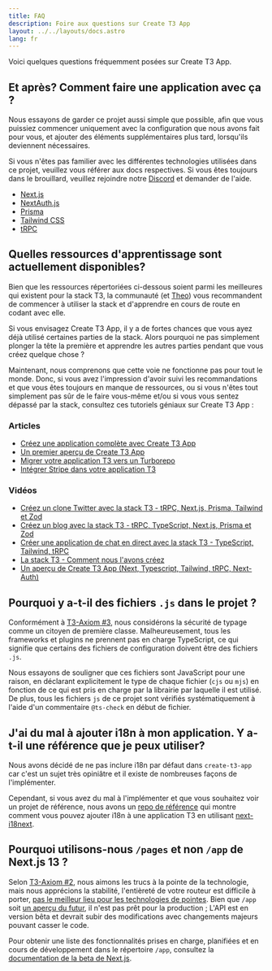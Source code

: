 ```yaml
---
title: FAQ
description: Foire aux questions sur Create T3 App
layout: ../../layouts/docs.astro
lang: fr
---
```


Voici quelques questions fréquemment posées sur Create T3 App.

## Et après? Comment faire une application avec ça ?

Nous essayons de garder ce projet aussi simple que possible, afin que vous puissiez commencer uniquement avec la configuration que nous avons fait pour vous, et ajouter des éléments supplémentaires plus tard, lorsqu'ils deviennent nécessaires.

Si vous n'êtes pas familier avec les différentes technologies utilisées dans ce projet, veuillez vous référer aux docs respectives. Si vous êtes toujours dans le brouillard, veuillez rejoindre notre [Discord](https://t3.gg/discord) et demander de l'aide.

- [Next.js](https://nextjs.org/)
- [NextAuth.js](https://next-auth.js.org)
- [Prisma](https://prisma.io)
- [Tailwind CSS](https://tailwindcss.com)
- [tRPC](https://trpc.io)

## Quelles ressources d'apprentissage sont actuellement disponibles?

Bien que les ressources répertoriées ci-dessous soient parmi les meilleures qui existent pour la stack T3, la communauté (et [Theo](https://youtu.be/rzwaaWH0ksk?t=1436)) vous recommandent de commencer à utiliser la stack et d'apprendre en cours de route en codant avec elle.

Si vous envisagez Create T3 App, il y a de fortes chances que vous ayez déjà utilisé certaines parties de la stack. Alors pourquoi ne pas simplement plonger la tête la première et apprendre les autres parties pendant que vous créez quelque chose ?

Maintenant, nous comprenons que cette voie ne fonctionne pas pour tout le monde. Donc, si vous avez l'impression d'avoir suivi les recommandations et que vous êtes toujours en manque de ressources, ou si vous n'êtes tout simplement pas sûr de le faire vous-même et/ou si vous vous sentez dépassé par la stack, consultez ces tutoriels géniaux sur Create T3 App :

### Articles

- [Créez une application complète avec Create T3 App](https://www.nexxel.dev/blog/ct3a-guestbook)
- [Un premier aperçu de Create T3 App](https://dev.to/ajcwebdev/a-first-look-at-create-t3-app-1i8f)
- [Migrer votre application T3 vers un Turborepo](https://www.jumr.dev/blog/t3-turbo)
- [Intégrer Stripe dans votre application T3](https://blog.nickramkissoon.com/posts/integrate-stripe-t3)

### Vidéos

- [Créez un clone Twitter avec la stack T3 - tRPC, Next.js, Prisma, Tailwind et Zod](https://www.youtube.com/watch?v=nzJsYJPCc80)
- [Créez un blog avec la stack T3 - tRPC, TypeScript, Next.js, Prisma et Zod](https://www.youtube.com/watch?v=syEWlxVFUrY)
- [Créer une application de chat en direct avec la stack T3 - TypeScript, Tailwind, tRPC](https://www.youtube.com/watch?v=dXRRY37MPuk)
- [La stack T3 - Comment nous l'avons créez](https://www.youtube.com/watch?v=H-FXwnEjSsI)
- [Un aperçu de Create T3 App (Next, Typescript, Tailwind, tRPC, Next-Auth)](https://www.youtube.com/watch?v=VJH8dsPtbeU)

## Pourquoi y a-t-il des fichiers `.js` dans le projet ?

Conformément à [T3-Axiom #3](/fr/introduction#la-sécurité-de-typage-nest-pas-facultative), nous considérons la sécurité de typage comme un citoyen de première classe. Malheureusement, tous les frameworks et plugins ne prennent pas en charge TypeScript, ce qui signifie que certains des fichiers de configuration doivent être des fichiers `.js`.

Nous essayons de souligner que ces fichiers sont JavaScript pour une raison, en déclarant explicitement le type de chaque fichier (`cjs` ou `mjs`) en fonction de ce qui est pris en charge par la librairie par laquelle il est utilisé. De plus, tous les fichiers `js` de ce projet sont vérifiés systématiquement à l'aide d'un commentaire `@ts-check` en début de fichier.

## J'ai du mal à ajouter i18n à mon application. Y a-t-il une référence que je peux utiliser?

Nous avons décidé de ne pas inclure i18n par défaut dans `create-t3-app` car c'est un sujet très opiniâtre et il existe de nombreuses façons de l'implémenter.

Cependant, si vous avez du mal à l'implémenter et que vous souhaitez voir un projet de référence, nous avons un [repo de référence](https://github.com/juliusmarminge/t3-i18n) qui montre comment vous pouvez ajouter i18n à une application T3 en utilisant [next-i18next](https://github.com/i18next/next-i18next).

## Pourquoi utilisons-nous `/pages` et non `/app` de Next.js 13 ?

Selon [T3-Axiom #2](/fr/introduction#etre-responsable), nous aimons les trucs à la pointe de la technologie, mais nous apprécions la stabilité, l'entièreté de votre routeur est difficile à porter, [pas le meilleur lieu pour les technologies de pointes](https://youtu.be/mnwUbtieOuI?t=1662). Bien que `/app` soit [un aperçu du futur](https://youtu.be/rnsC-12PVlM?t=818), il n'est pas prêt pour la production ; L'API est en version bêta et devrait subir des modifications avec changements majeurs pouvant casser le code.

Pour obtenir une liste des fonctionnalités prises en charge, planifiées et en cours de développement dans le répertoire `/app`, consultez la [documentation de la beta de Next.js](https://beta.nextjs.org/docs/app-directory-roadmap#supported-et-fonctionnalités-prévues).
